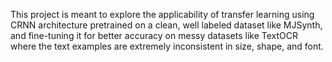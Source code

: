 This project is meant to explore the applicability of transfer learning using CRNN architecture pretrained on a clean, well labeled dataset like MJSynth, and fine-tuning it for better accuracy on messy datasets like TextOCR where the text examples are extremely inconsistent in size, shape, and font.
